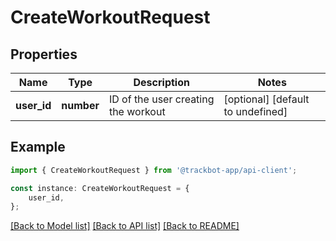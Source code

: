 # CreateWorkoutRequest


## Properties

Name | Type | Description | Notes
------------ | ------------- | ------------- | -------------
**user_id** | **number** | ID of the user creating the workout | [optional] [default to undefined]

## Example

```typescript
import { CreateWorkoutRequest } from '@trackbot-app/api-client';

const instance: CreateWorkoutRequest = {
    user_id,
};
```

[[Back to Model list]](../README.md#documentation-for-models) [[Back to API list]](../README.md#documentation-for-api-endpoints) [[Back to README]](../README.md)
